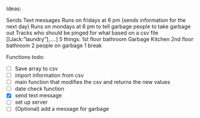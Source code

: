 Ideas:

Sends Text messages
Runs on fridays at 6 pm (sends information for the next day)
Runs on mondays at 6 pm to tell garbage people to take garbage out
Tracks who should be pinged for what based on a csv file
[[Jack:”laundry”],....]
5 things:
1st floor bathroom
Garbage 
Kitchen
2nd floor bathroom
2 people on garbage
1 break

Functions todo:
- [ ] Save array to csv
- [ ] import information from csv
- [ ] main function that modifies the csv and returns the new values
- [ ] date check function
- [x] send text message
- [ ] set up server
- [ ] (Optional) add a message for garbage
